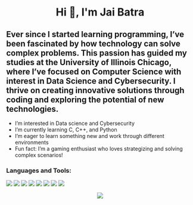 <h1 align="center">Hi 👋, I'm Jai Batra</h1>


## Ever since I started learning programming, I’ve been fascinated by how technology can solve complex problems. This passion has guided my studies at the University of Illinois Chicago, where I’ve focused on Computer Science with interest in Data Science and Cybersecurity. I thrive on creating innovative solutions through coding and exploring the potential of new technologies. 

- I’m interested in Data science and Cybersecurity
- I’m currently learning C, C++, and Python
- I’m eager to learn something new and work through different environments
- Fun fact: I’m a gaming enthusiast who loves strategizing and solving complex scenarios!

### Languages and Tools:
![](https://img.shields.io/badge/Code-Java-informational?style=flat&logoColor=white&color=2bbc8a)
![](https://img.shields.io/badge/Code-Python-informational?style=flat&logoColor=white&color=2bbc8a)
![](https://img.shields.io/badge/Code-R-informational?style=flat&logoColor=white&color=2bbc8a)
![](https://img.shields.io/badge/Code-HTML-informational?style=flat&logoColor=white&color=2bbc8a)
![](https://img.shields.io/badge/Editor-IntelliJ_IDEA-informational?style=flat&logoColor=white&color=2bbc8a)
![](https://img.shields.io/badge/Editor-VSCode-informational?style=flat&logoColor=white&color=2bbc8a)
![](https://img.shields.io/badge/Editor-R-informational?style=flat&logoColor=white&color=2bbc8a)
![](https://img.shields.io/badge/Tools-Github-informational?style=flat&logoColor=white&color=2bbc8a)


<p align=center>  
  <img align=center src="https://github-readme-stats.vercel.app/api?username=jaiibatra&show_icons=true&theme=radical">
</p>


<!---
jaiibatra/jaiibatra is a ✨ special ✨ repository because its `README.md` (this file) appears on your GitHub profile.
You can click the Preview link to take a look at your changes.
--->
